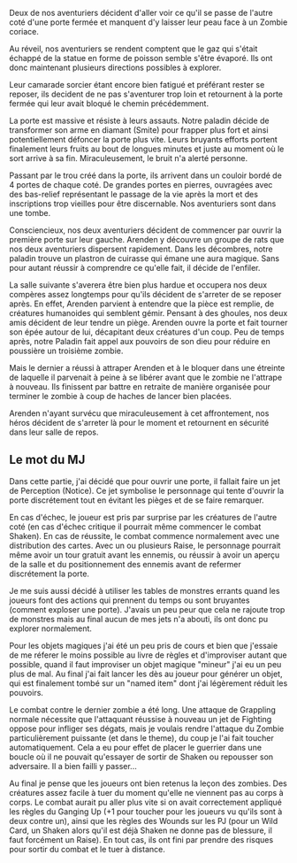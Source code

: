 Deux de nos aventuriers décident d'aller voir ce qu'il se passe de l'autre coté
d'une porte fermée et manquent d'y laisser leur peau face à un Zombie coriace.

Au réveil, nos aventuriers se rendent comptent que le gaz qui s'était échappé de
la statue en forme de poisson semble s'être évaporé. Ils ont donc maintenant
plusieurs directions possibles à explorer.

Leur camarade sorcier étant encore bien fatigué et préférant rester se reposer,
ils decident de ne pas s'aventurer trop loin et retournent à la porte fermée qui
leur avait bloqué le chemin précédemment.

La porte est massive et résiste à leurs assauts. Notre paladin décide de
transformer son arme en diamant (Smite) pour frapper plus fort et ainsi
potentiellement défoncer la porte plus vite. Leurs bruyants efforts portent
finalement leurs fruits au bout de longues minutes et juste au moment où le sort
arrive à sa fin. Miraculeusement, le bruit n'a alerté personne.

Passant par le trou créé dans la porte, ils arrivent dans un couloir bordé de
4 portes de chaque coté. De grandes portes en pierres, ouvragées avec des
bas-relief représentant le passage de la vie après la mort et des inscriptions
trop vieilles pour être discernable. Nos aventuriers sont dans une tombe.

Consciencieux, nos deux aventuriers décident de commencer par ouvrir la première
porte sur leur gauche. Arenden y découvre un groupe de rats que nos deux
aventuriers dispersent rapidement. Dans les décombres, notre paladin trouve un
plastron de cuirasse qui émane une aura magique. Sans pour autant réussir
à comprendre ce qu'elle fait, il décide de l'enfiler.

La salle suivante s'averera être bien plus hardue et occupera nos deux compères
assez longtemps pour qu'ils décident de s'arreter de se reposer après. En effet,
Arenden parvient à entendre que la pièce est remplie, de créatures humanoides
qui semblent gémir. Pensant à des ghoules, nos deux amis décident de leur tendre
un piège. Arenden ouvre la porte et fait tourner son épée autour de lui,
décapitant deux créatures d'un coup. Peu de temps après, notre Paladin fait
appel aux pouvoirs de son dieu pour réduire en poussière un troisième zombie.

Mais le dernier a réussi à attraper Arenden et à le bloquer dans une étreinte
de laquelle il parvenait à peine à se libérer avant que le zombie ne l'attrape
à nouveau. Ils finissent par battre en retraite de manière organisée pour
terminer le zombie à coup de haches de lancer bien placées.

Arenden n'ayant survécu que miraculeusement à cet affrontement, nos héros
décident de s'arreter là pour le moment et retournent en sécurité dans leur
salle de repos.


## Le mot du MJ

Dans cette partie, j'ai décidé que pour ouvrir une porte, il fallait faire un
jet de Perception (Notice). Ce jet symbolise le personnage qui tente d'ouvrir la
porte discrétement tout en évitant les pièges et de se faire remarquer.

En cas d'échec, le joueur est pris par surprise par les créatures de l'autre
coté (en cas d'échec critique il pourrait même commencer le combat Shaken). En
cas de réussite, le combat commence normalement avec une distribution des
cartes. Avec un ou plusieurs Raise, le personnage pourrait même avoir un tour
gratuit avant les ennemis, ou réussir à avoir un aperçu de la salle et du
positionnement des ennemis avant de refermer discrétement la porte.

Je me suis aussi décidé à utiliser les tables de monstres errants quand les
joueurs font des actions qui prennent du temps ou sont bruyantes (comment
exploser une porte). J'avais un peu peur que cela ne rajoute trop de monstres
mais au final aucun de mes jets n'a abouti, ils ont donc pu explorer
normalement.

Pour les objets magiques j'ai été un peu pris de cours et bien que j'essaie de
me réferer le moins possible au livre de règles et d'improviser autant que
possible, quand il faut improviser un objet magique "mineur" j'ai eu un peu plus
de mal. Au final j'ai fait lancer les dès au joueur pour générer un objet, qui
est finalement tombé sur un "named item" dont j'ai légèrement réduit les
pouvoirs.

Le combat contre le dernier zombie a été long. Une attaque de Grappling normale
nécessite que l'attaquant réussise à nouveau un jet de Fighting oppose pour
infliger ses dégats, mais je voulais rendre l'attaque du Zombie particulièrement
puissante (et dans le theme), du coup je l'ai fait toucher automatiquement. Cela
a eu pour effet de placer le guerrier dans une boucle où il ne pouvait
qu'essayer de sortir de Shaken ou repousser son adversaire. Il a bien failli
y passer...

Au final je pense que les joueurs ont bien retenus la leçon des zombies. Des
créatures assez facile à tuer du moment qu'elle ne viennent pas au corps
à corps. Le combat aurait pu aller plus vite si on avait correctement appliqué
les règles du Ganging Up (+1 pour toucher pour les joueurs vu qu'ils sont à deux
contre un), ainsi que les règles des Wounds sur les PJ (pour un Wild Card, un
Shaken alors qu'il est déjà Shaken ne donne pas de blessure, il faut forcément
un Raise). En tout cas, ils ont fini par prendre des risques pour sortir du
combat et le tuer à distance.

